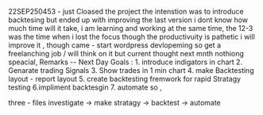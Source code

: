 22SEP250453 - just Cloased the project the intenstion was to introduce backtesing but ended up with improving the last version i dont know how much time will it take,
i am learning and working at the same time,
the 12-3 was the time when i lost the focus though the productivuity is pathetic i will improve it ,
though came - start wordpress devlopeming so get a freelanching job / will think on it but current thought next mnth 
nothiong speacial,
Remarks --
Next Day Goals : 
    1. introduce indigators in chart 
    2. Genarate trading Signals 
    3. Show trades in 1 min chart
    4. make Backtesting layout - report layout 
    5. create backtesting fremwork for rapid Stratagy testing 
    6.impliment backtesgin
    7. automate 
so ,

three - files
investigate -> make stratagy -> backtest -> automate
